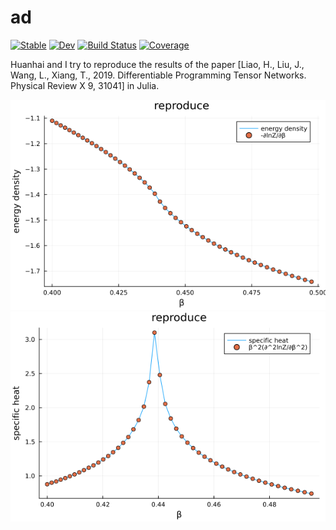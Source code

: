 # ad

[![Stable](https://img.shields.io/badge/docs-stable-blue.svg)](https://YidaiZhang.github.io/ad.jl/stable/)
[![Dev](https://img.shields.io/badge/docs-dev-blue.svg)](https://YidaiZhang.github.io/ad.jl/dev/)
[![Build Status](https://github.com/YidaiZhang/ad.jl/actions/workflows/CI.yml/badge.svg?branch=main)](https://github.com/YidaiZhang/ad.jl/actions/workflows/CI.yml?query=branch%3Amain)
[![Coverage](https://codecov.io/gh/YidaiZhang/ad.jl/branch/main/graph/badge.svg)](https://codecov.io/gh/YidaiZhang/ad.jl)

Huanhai and I try to reproduce the results of the paper [Liao, H., Liu, J., Wang, L., Xiang, T., 2019. Differentiable Programming Tensor Networks. Physical Review X 9, 31041]  in Julia.

![](./examples/energy_density.png)
![](./examples/specific_heat.png)

